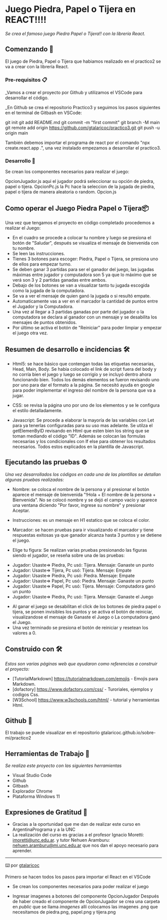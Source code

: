 

# Juego Piedra, Papel o Tijera en REACT!!!!

_Se crea el famoso juego Piedra Papel o Tijera!! con la librería React._

## Comenzando 🚀

El juego de Piedra, Papel o Tijera que habiamos realizado en el practico2 se va a crear con la librería React.

### Pre-requisitos 📋

_Vamos a crear el proyecto por Github y utilizamos el VSCode para desarrollar el código. 

_En Github se crea el repositorio Practico3 y seguimos los pasos siguientes en el terminal de Gitbash en VSCode:

git init
git add README.md
git commit -m "first commit"
git branch -M main
git remote add origin https://github.com/gtalaricoc/practico3.git
git push -u origin main

También debemos importar el programa de react por el comando "npx create.react.app .", una vez instalado empezamos a desarrollar el practico3.

### Desarrollo 🔧

Se crean los componentes necesarios para realizar el juego:

OpcionJugador.js aqui el jugador podrá seleccionar su opción de piedra, papel o tijera.
OpcionPc.js la Pc hace la seleccion de la jugada de piedra, papel o tijera de manera aleatoria o random.
Opcion.js 

## Como operar el Juego Piedra Papel o Tijera📦

Una vez que tengamos el proyecto en código completado procedemos a realizar el Juego:

- En el cuadro se procede a colocar tu nombre y luego se presiona el botón de "Saludar", después se visualiza el mensaje de bienvenida con tu nombre.
- Se leen las instrucciones.
- Tienes 3 botones para escoger: Piedra, Papel o Tijera, se presiona uno de ellos para empezar turno.
- Se deben ganar 3 partidas para ser el ganador del juego, las jugadas máximas entre jugador y computadora son 5 ya que lo máximo que se verá son 3 y 2 partidas ganadas entre ambos.
- Debajo de los botones se van a visualizar tanto tu jugada escogida como la jugada de la computadora.
- Se va a ver el mensaje de quien ganó la jugada o si resultó empate.
- Automaticamente vas a ver en el marcador la cantidad de puntos entre el Jugador y la Computadora.
- Una vez al llegar a 3 partidas ganadas por parte del jugador o la computadora se declara al ganador con un mensaje y se desabilita los mensajes de puntos obtenidos.
- Por último se activa el botón de "Reiniciar" para poder limpiar y empezar el juego otra vez.

## Resumen de desarrollo e incidencias 🛠️

* Html5: se hace básico que contengan todas las etiquetas necesarias, Head, Main, Body. Se había colocado el link de script fuera del body y no corría bien el juego y luego se corrigío y se incluyó dentro ahora funcionando bien. Todos los demás elementos se fueron revisando uno por uno para dar el formato a la página. Se necesitó ayuda en google para poder implementar el ingreso del nombre de la persona que va a jugar. 

* CSS: se revisa la página uno por uno de los elementos y se le configura el estilo detalladamente.

* Javascript: Se procede a elaborar la mayoría de las variables con Let para ya tenerlas configuradas para su uso mas adelante. Se utilza el getElemenByID revisando en Html que esten bien los string que se toman mediando el código "ID". Además se colocan las formulas necesarias y los condicionales con If else para obtener los resultados necesarios. Todos estos explicados en la plantilla de Javascript.

## Ejecutando las pruebas ⚙️

_Una vez desarrollados los códigos en cada una de las plantillas se detallan algunas pruebas realizadas:_

* Nombre: se coloca el nombre de la persona y al presionar el botón aparece el mensaje de bienvenida "!Hola + El nombre de la persona + Bienvenida".
No se colocó nombre y se dejó el campo vacío y aparece una ventana diciendo "Por favor, ingrese su nombre" y presionar Aceptar.

* Instrucciones: es un mensaje en H1 estatico que se coloca el color.

* Marcador: se hacen pruebas para ir visualizando el marcador y tiene respuestas exitosas ya que ganador alcanza hasta 3 puntos y se detiene el juego.

* Elige tu figura: Se realizan varias pruebas presionando las figuras siendo el jugador, se reseña sobre una de las pruebas: 

- Jugador: Usaste=> Piedra, Pc usó: Tijera.  Mensaje: Ganaste un punto
- Jugador: Usaste=> Tijera, Pc usó: Tijera.  Mensaje: Empate
- Jugador: Usaste=> Piedra, Pc usó: Piedra.  Mensaje: Empate
- Jugador: Usaste=> Papel,  Pc usó: Piedra.  Mensaje: Ganaste un punto
- Jugador: Usaste=> Papel,  Pc usó: Tijera.  Mensaje: Computadora ganó un punto
- Jugador: Usaste=> Piedra, Pc usó: Tijera.  Mensaje: Ganaste el Juego

* Al ganar el juego se desabilitan el click de los botones de piedra papel o tijera, se ponen invisibles los puntos y se activa el botón de reiniciar, visualizandose el mensaje de Ganaste el Juego o La computadora ganó el Juego. 
* Una vez terminado se presiona el botón de reiniciar y resetean los valores a 0.

## Construido con 🛠️

_Estos son varias páginas web que ayudaron como referencias a construir el proyecto:_

* [TutorialMarkdown] https://tutorialmarkdown.com/emojis - Emojis para Markdown.
* [dofactory] https://www.dofactory.com/css/ - Turoriales, ejemplos y codigos Css.
* [W3School] https://www.w3schools.com/html/ - tutorial y herramientas Html.

## Github 📖

El trabajo se puede visualizar en el repositorio gtalaricoc.github.io/sobre-mi/practico2

## Herramientas de Trabajo 📄

_Se realiza este proyecto con las siguientes herramientas_

* Visual Studio Code
* Github
* Gitbash
* Explorador Chrome
* Plataforma Windows 11

## Expresiones de Gratitud 🎁

* Gracias a la oportunidad que me dan de realizar este curso en ArgentinaPrograma y a la UNC
* La realización del curso es gracias a el profesor Ignacio Moretti: imoretti@unc.edu.ar. y tutor Nehuen Aramburu: nehuen.aramburu@mi.unc.edu.ar que nos dan el apoyo necesario para aprender.

---
⌨️ por [gtalaricoc](https://github.com/gtalaricoc) 


Primero se hacen todos los pasos para importar el React en el VSCode


* Se crean los componentes necesarios para poder realizar el juego


* Ingresar imagenes a botones del componente OpcionJugador
Después de haber creado el componente de OpcionJugador se crea una carpeta en *public* que se llama *imagenes* allí colocamos las imagenes .png que necesitamos de piedra.png, papel.png y tijera.png




